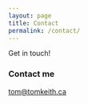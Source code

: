 ```yaml
---
layout: page
title: Contact
permalink: /contact/
---
```


Get in touch!

### Contact me

[tom@tomkeith.ca](mailto:tom@tomkeith.ca)